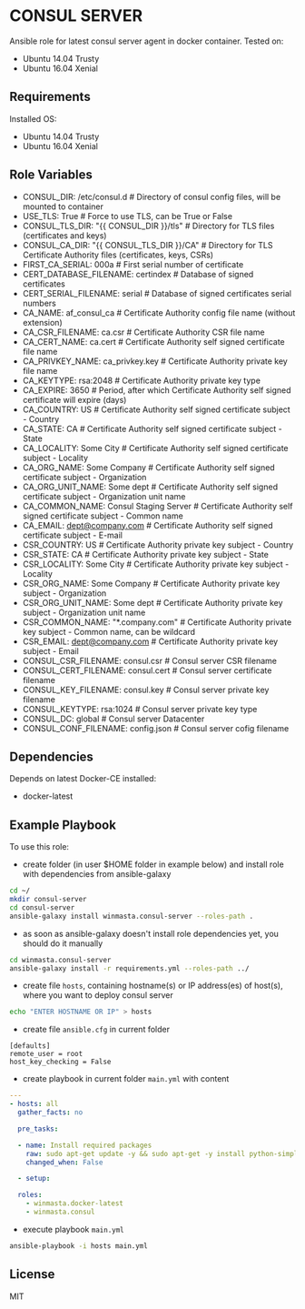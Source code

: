 CONSUL SERVER
=========

Ansible role for latest consul server agent in docker container. Tested on:
 - Ubuntu 14.04 Trusty
 - Ubuntu 16.04 Xenial

Requirements
------------

Installed OS:
 - Ubuntu 14.04 Trusty
 - Ubuntu 16.04 Xenial

Role Variables
--------------

- CONSUL_DIR: /etc/consul.d # Directory of consul config files, will be mounted to container
- USE_TLS: True # Force to use TLS, can be True or False
- CONSUL_TLS_DIR: "{{ CONSUL_DIR }}/tls" # Directory for TLS files (certificates and keys)
- CONSUL_CA_DIR: "{{ CONSUL_TLS_DIR }}/CA" # Directory for TLS Certificate Authority files (certificates, keys, CSRs)
- FIRST_CA_SERIAL: 000a # First serial number of certificate
- CERT_DATABASE_FILENAME: certindex # Database of signed certificates
- CERT_SERIAL_FILENAME: serial # Database of signed certificates serial numbers
- CA_NAME: af_consul_ca # Certificate Authority config file name (without extension)
- CA_CSR_FILENAME: ca.csr # Certificate Authority CSR file name
- CA_CERT_NAME: ca.cert # Certificate Authority self signed certificate file name
- CA_PRIVKEY_NAME: ca_privkey.key # Certificate Authority private key file name
- CA_KEYTYPE: rsa:2048 # Certificate Authority private key type
- CA_EXPIRE: 3650 # Period, after which Certificate Authority self signed certificate will expire (days)
- CA_COUNTRY: US # Certificate Authority self signed certificate subject - Country
- CA_STATE: CA # Certificate Authority self signed certificate subject - State
- CA_LOCALITY: Some City # Certificate Authority self signed certificate subject - Locality
- CA_ORG_NAME: Some Company # Certificate Authority self signed certificate subject - Organization
- CA_ORG_UNIT_NAME: Some dept # Certificate Authority self signed certificate subject - Organization unit name
- CA_COMMON_NAME: Consul Staging Server # Certificate Authority self signed certificate subject - Common name
- CA_EMAIL: dept@company.com # Certificate Authority self signed certificate subject - E-mail
- CSR_COUNTRY: US # Certificate Authority private key subject - Country
- CSR_STATE: CA # Certificate Authority private key subject - State
- CSR_LOCALITY: Some City # Certificate Authority private key subject - Locality
- CSR_ORG_NAME: Some Company # Certificate Authority private key subject - Organization
- CSR_ORG_UNIT_NAME: Some dept # Certificate Authority private key subject - Organization unit name
- CSR_COMMON_NAME: "\*.company.com" # Certificate Authority private key subject - Common name, can be wildcard
- CSR_EMAIL: dept@company.com # Certificate Authority private key subject - Email
- CONSUL_CSR_FILENAME: consul.csr # Consul server CSR filename
- CONSUL_CERT_FILENAME: consul.cert # Consul server certificate filename
- CONSUL_KEY_FILENAME: consul.key # Consul server private key filename
- CONSUL_KEYTYPE: rsa:1024 # Consul server private key type
- CONSUL_DC: global # Consul server Datacenter
- CONSUL_CONF_FILENAME: config.json # Consul server cofig filename

Dependencies
------------

Depends on latest Docker-CE installed:
 - docker-latest

Example Playbook
----------------

To use this role:

- create folder (in user $HOME folder in example below) and install role with dependencies from ansible-galaxy

```bash
cd ~/
mkdir consul-server
cd consul-server
ansible-galaxy install winmasta.consul-server --roles-path .
```

- as soon as ansible-galaxy doesn't install role dependencies yet, you should do it manually

```bash
cd winmasta.consul-server
ansible-galaxy install -r requirements.yml --roles-path ../
```

- create file `hosts`, containing hostname(s) or IP address(es) of host(s), where you want to deploy consul server

```bash
echo "ENTER HOSTNAME OR IP" > hosts
```

- create file `ansible.cfg` in current folder

```
[defaults]
remote_user = root
host_key_checking = False
```

- create playbook in current folder `main.yml` with content

```yaml
---
- hosts: all
  gather_facts: no

  pre_tasks:

  - name: Install required packages
    raw: sudo apt-get update -y && sudo apt-get -y install python-simplejson python-pip
    changed_when: False

  - setup:

  roles:
    - winmasta.docker-latest
    - winmasta.consul
```

- execute playbook `main.yml`

```bash
ansible-playbook -i hosts main.yml
```

License
-------

MIT
